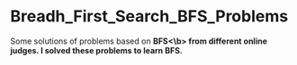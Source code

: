 # Breadh_First_Search_BFS_Problems

Some solutions of problems based on <b>BFS<\b> from different online judges. I solved these problems to learn BFS.
